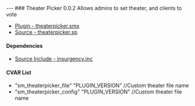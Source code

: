 <a name='theaterpicker'>
---
### Theater Picker 0.0.2</a>
Allows admins to set theater, and clients to vote

 * [Plugin - theaterpicker.smx](plugins/theaterpicker.smx?raw=true)
 * [Source - theaterpicker.sp](https://raw.githubusercontent.com/jaredballou/insurgency-sourcemod/master/scripting/theaterpicker.sp)


#### Dependencies
 * [Source Include - insurgency.inc](https://raw.githubusercontent.com/jaredballou/insurgency-sourcemod/master/scripting/include/insurgency.inc)

#### CVAR List
 * "sm_theaterpicker_file" "PLUGIN_VERSION" //Custom theater file name
 * "sm_theaterpicker_config" "PLUGIN_VERSION" //Custom theater file name

